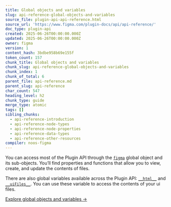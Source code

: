 ```yaml
---
title: Global objects and variables
slug: api-reference-global-objects-and-variables
source_file: plugin-api-api-reference.html
source_url: 'https://www.figma.com/plugin-docs/api/api-reference/'
doc_type: plugin-api
created: 2025-06-26T00:00:00.000Z
updated: 2025-06-26T00:00:00.000Z
owner: figma
version: 1
content_hash: 3bdbe958b69e155f
token_count: 157
chunk_title: Global objects and variables
chunk_slug: api-reference-global-objects-and-variables
chunk_index: 1
chunk_of_total: 6
parent_file: api-reference.md
parent_slug: api-reference
char_count: 547
heading_level: h2
chunk_type: guide
merge_type: atomic
tags: []
sibling_chunks:
  - api-reference-introduction
  - api-reference-node-types
  - api-reference-node-properties
  - api-reference-data-types
  - api-reference-other-resources
compiler: noos-figma
---
```


You can access most of the Plugin API through the [`figma`](/plugin-docs/api/figma/) global object and its sub-objects. You’ll find properties and functions that allow you to view, create, and update the contents of files.

There are also global variables available across the Plugin API: [`__html__`](/plugin-docs/api/global-objects/#html) and [`__uiFiles__`](/plugin-docs/api/global-objects/#uifiles). You can use these variable to access the contents of your ui files.

[Explore global objects and variables →](/plugin-docs/api/global-objects/)
